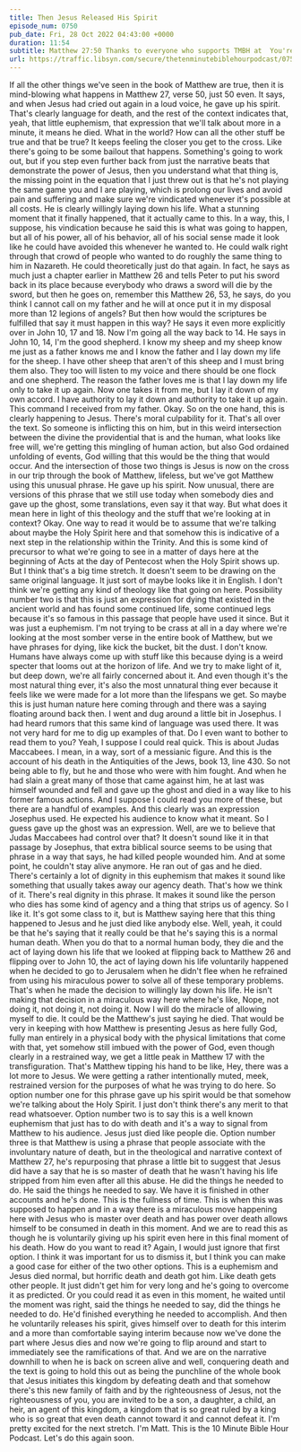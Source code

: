 ```yaml
---
title: Then Jesus Released His Spirit
episode_num: 0750
pub_date: Fri, 28 Oct 2022 04:43:00 +0000
duration: 11:54
subtitle: Matthew 27:50 Thanks to everyone who supports TMBH at  You're the reason we can all do this together!  Music written and performed by .
url: https://traffic.libsyn.com/secure/thetenminutebiblehourpodcast/0750_-_Then_Jesus_Released_His_Spirit.mp3
---
```


 If all the other things we've seen in the book of Matthew are true, then it is mind-blowing what happens in Matthew 27, verse 50, just 50 even. It says, and when Jesus had cried out again in a loud voice, he gave up his spirit. That's clearly language for death, and the rest of the context indicates that, yeah, that little euphemism, that expression that we'll talk about more in a minute, it means he died. What in the world? How can all the other stuff be true and that be true? It keeps feeling the closer you get to the cross. Like there's going to be some bailout that happens. Something's going to work out, but if you step even further back from just the narrative beats that demonstrate the power of Jesus, then you understand what that thing is, the missing point in the equation that I just threw out is that he's not playing the same game you and I are playing, which is prolong our lives and avoid pain and suffering and make sure we're vindicated whenever it's possible at all costs. He is clearly willingly laying down his life. What a stunning moment that it finally happened, that it actually came to this. In a way, this, I suppose, his vindication because he said this is what was going to happen, but all of his power, all of his behavior, all of his social sense made it look like he could have avoided this whenever he wanted to. He could walk right through that crowd of people who wanted to do roughly the same thing to him in Nazareth. He could theoretically just do that again. In fact, he says as much just a chapter earlier in Matthew 26 and tells Peter to put his sword back in its place because everybody who draws a sword will die by the sword, but then he goes on, remember this Matthew 26, 53, he says, do you think I cannot call on my father and he will at once put it in my disposal more than 12 legions of angels? But then how would the scriptures be fulfilled that say it must happen in this way? He says it even more explicitly over in John 10, 17 and 18. Now I'm going all the way back to 14. He says in John 10, 14, I'm the good shepherd. I know my sheep and my sheep know me just as a father knows me and I know the father and I lay down my life for the sheep. I have other sheep that aren't of this sheep and I must bring them also. They too will listen to my voice and there should be one flock and one shepherd. The reason the father loves me is that I lay down my life only to take it up again. Now one takes it from me, but I lay it down of my own accord. I have authority to lay it down and authority to take it up again. This command I received from my father. Okay. So on the one hand, this is clearly happening to Jesus. There's moral culpability for it. That's all over the text. So someone is inflicting this on him, but in this weird intersection between the divine the providential that is and the human, what looks like free will, we're getting this mingling of human action, but also God ordained unfolding of events, God willing that this would be the thing that would occur. And the intersection of those two things is Jesus is now on the cross in our trip through the book of Matthew, lifeless, but we've got Matthew using this unusual phrase. He gave up his spirit. Now unusual, there are versions of this phrase that we still use today when somebody dies and gave up the ghost, some translations, even say it that way. But what does it mean here in light of this theology and the stuff that we're looking at in context? Okay. One way to read it would be to assume that we're talking about maybe the Holy Spirit here and that somehow this is indicative of a next step in the relationship within the Trinity. And this is some kind of precursor to what we're going to see in a matter of days here at the beginning of Acts at the day of Pentecost when the Holy Spirit shows up. But I think that's a big time stretch. It doesn't seem to be drawing on the same original language. It just sort of maybe looks like it in English. I don't think we're getting any kind of theology like that going on here. Possibility number two is that this is just an expression for dying that existed in the ancient world and has found some continued life, some continued legs because it's so famous in this passage that people have used it since. But it was just a euphemism. I'm not trying to be crass at all in a day where we're looking at the most somber verse in the entire book of Matthew, but we have phrases for dying, like kick the bucket, bit the dust. I don't know. Humans have always come up with stuff like this because dying is a weird specter that looms out at the horizon of life. And we try to make light of it, but deep down, we're all fairly concerned about it. And even though it's the most natural thing ever, it's also the most unnatural thing ever because it feels like we were made for a lot more than the lifespans we get. So maybe this is just human nature here coming through and there was a saying floating around back then. I went and dug around a little bit in Josephus. I had heard rumors that this same kind of language was used there. It was not very hard for me to dig up examples of that. Do I even want to bother to read them to you? Yeah, I suppose I could real quick. This is about Judas Maccabees. I mean, in a way, sort of a messianic figure. And this is the account of his death in the Antiquities of the Jews, book 13, line 430. So not being able to fly, but he and those who were with him fought. And when he had slain a great many of those that came against him, he at last was himself wounded and fell and gave up the ghost and died in a way like to his former famous actions. And I suppose I could read you more of these, but there are a handful of examples. And this clearly was an expression Josephus used. He expected his audience to know what it meant. So I guess gave up the ghost was an expression. Well, are we to believe that Judas Maccabees had control over that? It doesn't sound like it in that passage by Josephus, that extra biblical source seems to be using that phrase in a way that says, he had killed people wounded him. And at some point, he couldn't stay alive anymore. He ran out of gas and he died. There's certainly a lot of dignity in this euphemism that makes it sound like something that usually takes away our agency death. That's how we think of it. There's real dignity in this phrase. It makes it sound like the person who dies has some kind of agency and a thing that strips us of agency. So I like it. It's got some class to it, but is Matthew saying here that this thing happened to Jesus and he just died like anybody else. Well, yeah, it could be that he's saying that it really could be that he's saying this is a normal human death. When you do that to a normal human body, they die and the act of laying down his life that we looked at flipping back to Matthew 26 and flipping over to John 10, the act of laying down his life voluntarily happened when he decided to go to Jerusalem when he didn't flee when he refrained from using his miraculous power to solve all of these temporary problems. That's when he made the decision to willingly lay down his life. He isn't making that decision in a miraculous way here where he's like, Nope, not doing it, not doing it, not doing it. Now I will do the miracle of allowing myself to die. It could be the Matthew's just saying he died. That would be very in keeping with how Matthew is presenting Jesus as here fully God, fully man entirely in a physical body with the physical limitations that come with that, yet somehow still imbued with the power of God, even though clearly in a restrained way, we get a little peak in Matthew 17 with the transfiguration. That's Matthew tipping his hand to be like, Hey, there was a lot more to Jesus. We were getting a rather intentionally muted, meek, restrained version for the purposes of what he was trying to do here. So option number one for this phrase gave up his spirit would be that somehow we're talking about the Holy Spirit. I just don't think there's any merit to that read whatsoever. Option number two is to say this is a well known euphemism that just has to do with death and it's a way to signal from Matthew to his audience. Jesus just died like people die. Option number three is that Matthew is using a phrase that people associate with the involuntary nature of death, but in the theological and narrative context of Matthew 27, he's repurposing that phrase a little bit to suggest that Jesus did have a say that he is so master of death that he wasn't having his life stripped from him even after all this abuse. He did the things he needed to do. He said the things he needed to say. We have it is finished in other accounts and he's done. This is the fullness of time. This is when this was supposed to happen and in a way there is a miraculous move happening here with Jesus who is master over death and has power over death allows himself to be consumed in death in this moment. And we are to read this as though he is voluntarily giving up his spirit even here in this final moment of his death. How do you want to read it? Again, I would just ignore that first option. I think it was important for us to dismiss it, but I think you can make a good case for either of the two other options. This is a euphemism and Jesus died normal, but horrific death and death got him. Like death gets other people. It just didn't get him for very long and he's going to overcome it as predicted. Or you could read it as even in this moment, he waited until the moment was right, said the things he needed to say, did the things he needed to do. He'd finished everything he needed to accomplish. And then he voluntarily releases his spirit, gives himself over to death for this interim and a more than comfortable saying interim because now we've done the part where Jesus dies and now we're going to flip around and start to immediately see the ramifications of that. And we are on the narrative downhill to when he is back on screen alive and well, conquering death and the text is going to hold this out as being the punchline of the whole book that Jesus initiates this kingdom by defeating death and that somehow there's this new family of faith and by the righteousness of Jesus, not the righteousness of you, you are invited to be a son, a daughter, a child, an heir, an agent of this kingdom, a kingdom that is so great ruled by a king who is so great that even death cannot toward it and cannot defeat it. I'm pretty excited for the next stretch. I'm Matt. This is the 10 Minute Bible Hour Podcast. Let's do this again soon.